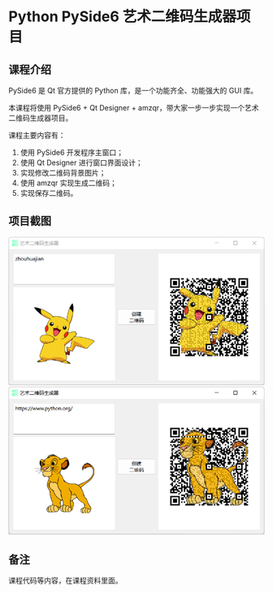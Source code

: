 # Python PySide6 艺术二维码生成器项目

## 课程介绍

PySide6 是 Qt 官方提供的 Python 库，是一个功能齐全、功能强大的 GUI 库。

本课程将使用 PySide6 + Qt Designer + amzqr，带大家一步一步实现一个艺术二维码生成器项目。

课程主要内容有：

1. 使用 PySide6 开发程序主窗口；
2. 使用 Qt Designer 进行窗口界面设计；
4. 实现修改二维码背景图片；
5. 使用 amzqr 实现生成二维码；
6. 实现保存二维码。

## 项目截图

![项目截图1](项目截图/项目截图1.png)
![项目截图2](项目截图/项目截图2.png)

## 备注

课程代码等内容，在课程资料里面。

